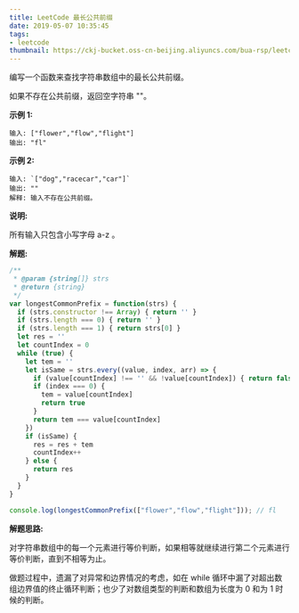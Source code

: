 ```yaml
---
title: LeetCode 最长公共前缀
date: 2019-05-07 10:35:45
tags:
- leetcode
thumbnail: https://ckj-bucket.oss-cn-beijing.aliyuncs.com/bua-rsp/leetcode-white.png
---
```


编写一个函数来查找字符串数组中的最长公共前缀。

如果不存在公共前缀，返回空字符串 ""。

**示例 1:**
```
输入: ["flower","flow","flight"]
输出: "fl"
```

**示例 2:**
```
输入: `["dog","racecar","car"]`
输出: ""
解释: 输入不存在公共前缀。
```

**说明:**

所有输入只包含小写字母 a-z 。

**解题:**

```js
/**
 * @param {string[]} strs
 * @return {string}
 */
var longestCommonPrefix = function(strs) {
  if (strs.constructor !== Array) { return '' }
  if (strs.length === 0) { return '' }
  if (strs.length === 1) { return strs[0] }
  let res = ''
  let countIndex = 0
  while (true) {
    let tem = ''
    let isSame = strs.every((value, index, arr) => {
      if (value[countIndex] !== '' && !value[countIndex]) { return false }
      if (index === 0) {
        tem = value[countIndex]
        return true
      }
      return tem === value[countIndex]
    })
    if (isSame) {
      res = res + tem
      countIndex++
    } else {
      return res
    }
  }
}

console.log(longestCommonPrefix(["flower","flow","flight"])); // fl

```

**解题思路:**

对字符串数组中的每一个元素进行等价判断，如果相等就继续进行第二个元素进行等价判断，直到不相等为止。

做题过程中，遗漏了对异常和边界情况的考虑，如在 while 循环中漏了对超出数组边界值的终止循环判断；也少了对数组类型的判断和数组为长度为 0 和为 1 时候的判断。
